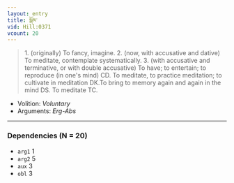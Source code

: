 ```yaml
---
layout: entry
title: སྒོམ་
vid: Hill:0371
vcount: 20
---
```

> 1\. (originally) To fancy, imagine\. 2\. (now, with accusative and dative) To meditate, contemplate systematically\. 3\. (with accusative and terminative, or with double accusative) To have; to entertain; to reproduce (in one's mind) CD\. To meditate, to practice meditation; to cultivate in meditation DK\.To bring to memory again and again in the mind DS\. To meditate TC\.

* Volition: _Voluntary_
* Arguments: _Erg-Abs_

---

### Dependencies (N = 20)
* `arg1` 1
* `arg2` 5
* `aux` 3
* `obl` 3
